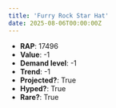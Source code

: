 ```yaml
---
title: 'Furry Rock Star Hat'
date: 2025-08-06T00:00:00Z
---
```

- **RAP**: 17496
- **Value**: -1
- **Demand level**: -1
- **Trend**: -1
- **Projected?**: True
- **Hyped?**: True
- **Rare?**: True
